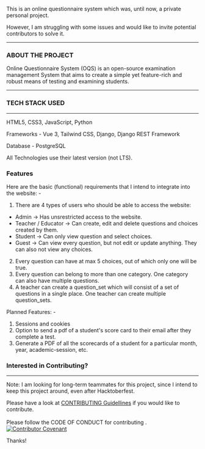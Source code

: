 This is an online questionnaire system which was, until now, a private personal project.

However, I am struggling with some issues and would like to invite potential contributors to solve it.


------------

### ABOUT THE PROJECT
Online Questionnaire System (OQS) is an open-source examination management System that aims to create a simple yet feature-rich and robust means of testing and examining students.


------------



### TECH STACK USED

------------
HTML5, CSS3, JavaScript, Python

Frameworks - Vue 3, Tailwind CSS, Django, Django REST Framework

Database - PostgreSQL

All Technologies use their latest version (not LTS).




### Features
Here are the basic (functional) requirements that I intend to integrate into the website: -

1. There are 4 types of users who should be able to access the website:

- Admin -> Has unsrestricted access to the website.
- Teacher / Educator -> Can create, edit and delete questions and choices created by them.
- Student -> Can only view question and select choices.
- Guest -> Can view every question, but not edit or update anything. They can also not view any choices.

2. Every question can have at max 5 choices, out of which only one will be true.
3. Every question can belong to more than one category. One category can also have multiple questions.
4. A teacher can create a question_set which will consist of a set of questions in a single place. One teacher can create multiple question_sets.

Planned Features: -
1. Sessions and cookies
2. Option to send a pdf of a student's score card to their email after they complete a test.
3. Generate a PDF of all the scorecards of a student for a particular month, year, academic-session, etc.




### Interested in Contributing?

------------
Note: I am looking for long-term teammates for this project, since I intend to keep this project around, even after Hacktoberfest.

Please have a look at [CONTRIBUTING Guidellines](https://github.com/TheInspiredConjurer/Online-Questionnaire-System/blob/main/CONTRIBUTING.md) if you would like to contribute.<br><br>
Please follow the CODE OF CONDUCT for contributing . [![Contributor Covenant](https://img.shields.io/badge/Contributor%20Covenant-2.1-4baaaa.svg)](code_of_conduct.md)


Thanks!
